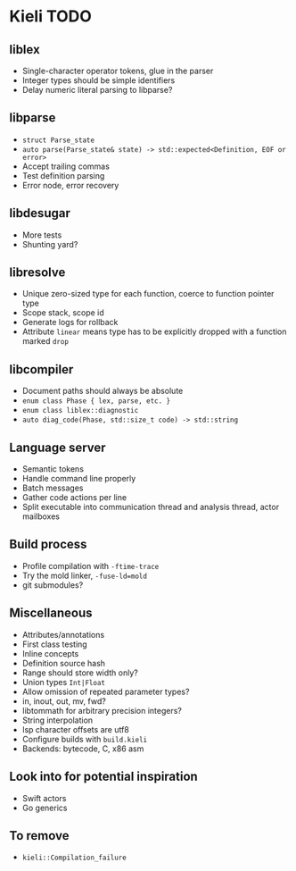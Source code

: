 # Kieli TODO

## liblex
- Single-character operator tokens, glue in the parser
- Integer types should be simple identifiers
- Delay numeric literal parsing to libparse?

## libparse
- `struct Parse_state`
- `auto parse(Parse_state& state) -> std::expected<Definition, EOF or error>`
- Accept trailing commas
- Test definition parsing
- Error node, error recovery

## libdesugar
- More tests
- Shunting yard?

## libresolve
- Unique zero-sized type for each function, coerce to function pointer type
- Scope stack, scope id
- Generate logs for rollback
- Attribute `linear` means type has to be explicitly dropped with a function marked `drop`

## libcompiler
- Document paths should always be absolute
- `enum class Phase { lex, parse, etc. }`
- `enum class liblex::diagnostic`
- `auto diag_code(Phase, std::size_t code) -> std::string`

## Language server
- Semantic tokens
- Handle command line properly
- Batch messages
- Gather code actions per line
- Split executable into communication thread and analysis thread, actor mailboxes

## Build process
- Profile compilation with `-ftime-trace`
- Try the mold linker, `-fuse-ld=mold`
- git submodules?

## Miscellaneous
- Attributes/annotations
- First class testing
- Inline concepts
- Definition source hash
- Range should store width only?
- Union types `Int|Float`
- Allow omission of repeated parameter types?
- in, inout, out, mv, fwd?
- libtommath for arbitrary precision integers?
- String interpolation
- lsp character offsets are utf8
- Configure builds with `build.kieli`
- Backends: bytecode, C, x86 asm

## Look into for potential inspiration
- Swift actors
- Go generics

## To remove
- `kieli::Compilation_failure`
